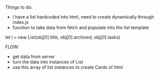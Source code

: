 Things to do:

- I have a list hardcoded into html, need to create dynamically through index.js
- function to take data from fetch and populate into the list template


let l = new List(obj[0].title, obj[0].archived, obj[0].tasks)


FLOW:
- get data from server
- turn the data into instances of List
- use this array of list instances to create Cards of html

